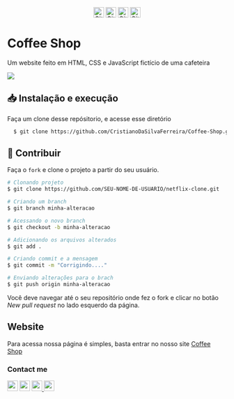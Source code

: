 <div align="center">
  <img alt="GitHub" src="https://img.shields.io/github/license/CristianoDaSilvaFerreira/Coffee-Shop" height="24"> <img alt="GitHub language count" src="https://img.shields.io/github/languages/count/CristianoDaSilvaFerreira/Coffee-Shop" height="24"> <img alt="GitHub top language" src="https://img.shields.io/github/languages/top/CristianoDaSilvaFerreira/Coffee-Shop" height="24"> <img alt="GitHub repo size" src="https://img.shields.io/github/repo-size/CristianoDaSilvaFerreira/Coffee-Shop" height="24">
</div>

<h1>Coffee Shop</h1>
<p>Um website feito em HTML, CSS e JavaScript fictício de uma cafeteira</p> 

<img src="https://user-images.githubusercontent.com/68359459/142725097-9584fe38-a748-4ab6-82dd-1029f34e8dbe.png">

## 📥 Instalação e execução
Faça um clone desse repósitorio, e acesse esse diretório
```bash
  $ git clone https://github.com/CristianoDaSilvaFerreira/Coffee-Shop.git
```

## :muscle: Contribuir

Faça o `fork` e clone o projeto a partir do seu usuário.

```bash
# Clonando projeto
$ git clone https://github.com/SEU-NOME-DE-USUARIO/netflix-clone.git

# Criando um branch
$ git branch minha-alteracao

# Acessando o novo branch
$ git checkout -b minha-alteracao

# Adicionando os arquivos alterados
$ git add .

# Criando commit e a mensagem
$ git commit -m "Corrigindo...."

# Enviando alterações para o brach
$ git push origin minha-alteracao
```
Você deve navegar até o seu repositório onde fez o fork e clicar no botão *New pull request* no lado esquerdo da página.


## Website
Para acessa nossa página é simples, basta entrar no nosso site <a href="https://cristianodasilvaferreira.github.io/Coffee-Shop/" target="_black">Coffee Shop</a>



<h3>Contact me</p>
<a href="https://github.com/CristiaDaSilvaFerreira" alt="github" target="_blank"><img height="24" src="https://img.shields.io/badge/GitHub-000000?&style=flat-square&logo=GitHub&logoColor=white"></a> <a href="https://www.linkedin.com/in/cristiano-da-silva-ferreira" alt="linkedin" target="_blank"> <img height="24" src="https://img.shields.io/badge/LinkedIn-%230077B5.svg?&style=flat-square&logo=linkedin&logoColor=white"></a> <a href="https://wa.me/5521983765945" alt="WhatsApp" target="_blank"> <img height="24" src="https://img.shields.io/badge/-WhatsApp-25d366?style=flat-square&labelColor=25d366&logo=whatsapp&logoColor=white&link=https://wa.me5521983765945"/> </a> <a href="mailto:cristianodevsystem@gmail.com" alt="gmail" target="_blank"> <img height="24" src="https://img.shields.io/badge/-Gmail-FF0000?style=flat-square&labelColor=FF0000&logo=gmail&logoColor=white&link=mailto:cristianodevsystem@gmail.com" /></a>
</div>
